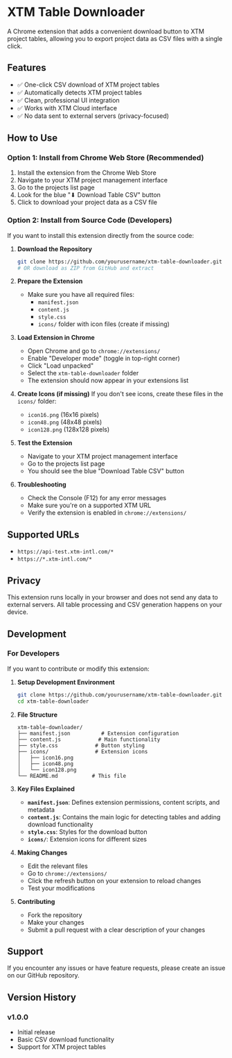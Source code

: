 # XTM Table Downloader

A Chrome extension that adds a convenient download button to XTM project tables, allowing you to export project data as CSV files with a single click.

## Features

- ✅ One-click CSV download of XTM project tables
- ✅ Automatically detects XTM project tables
- ✅ Clean, professional UI integration
- ✅ Works with XTM Cloud interface
- ✅ No data sent to external servers (privacy-focused)

## How to Use

### Option 1: Install from Chrome Web Store (Recommended)
1. Install the extension from the Chrome Web Store
2. Navigate to your XTM project management interface
3. Go to the projects list page
4. Look for the blue "⬇ Download Table CSV" button
5. Click to download your project data as a CSV file

### Option 2: Install from Source Code (Developers)
If you want to install this extension directly from the source code:

1. **Download the Repository**
   ```bash
   git clone https://github.com/yourusername/xtm-table-downloader.git
   # OR download as ZIP from GitHub and extract
   ```

2. **Prepare the Extension**
   - Make sure you have all required files:
     - `manifest.json`
     - `content.js`
     - `style.css`
     - `icons/` folder with icon files (create if missing)

3. **Load Extension in Chrome**
   - Open Chrome and go to `chrome://extensions/`
   - Enable "Developer mode" (toggle in top-right corner)
   - Click "Load unpacked"
   - Select the `xtm-table-downloader` folder
   - The extension should now appear in your extensions list

4. **Create Icons (if missing)**
   If you don't see icons, create these files in the `icons/` folder:
   - `icon16.png` (16x16 pixels)
   - `icon48.png` (48x48 pixels)  
   - `icon128.png` (128x128 pixels)

5. **Test the Extension**
   - Navigate to your XTM project management interface
   - Go to the projects list page
   - You should see the blue "Download Table CSV" button

6. **Troubleshooting**
   - Check the Console (F12) for any error messages
   - Make sure you're on a supported XTM URL
   - Verify the extension is enabled in `chrome://extensions/`

## Supported URLs

- `https://api-test.xtm-intl.com/*`
- `https://*.xtm-intl.com/*`

## Privacy

This extension runs locally in your browser and does not send any data to external servers. All table processing and CSV generation happens on your device.

## Development

### For Developers
If you want to contribute or modify this extension:

1. **Setup Development Environment**
   ```bash
   git clone https://github.com/yourusername/xtm-table-downloader.git
   cd xtm-table-downloader
   ```

2. **File Structure**
   ```
   xtm-table-downloader/
   ├── manifest.json          # Extension configuration
   ├── content.js            # Main functionality
   ├── style.css            # Button styling
   ├── icons/               # Extension icons
   │   ├── icon16.png
   │   ├── icon48.png
   │   └── icon128.png
   └── README.md           # This file
   ```

3. **Key Files Explained**
   - **`manifest.json`**: Defines extension permissions, content scripts, and metadata
   - **`content.js`**: Contains the main logic for detecting tables and adding download functionality
   - **`style.css`**: Styles for the download button
   - **`icons/`**: Extension icons for different sizes

4. **Making Changes**
   - Edit the relevant files
   - Go to `chrome://extensions/`
   - Click the refresh button on your extension to reload changes
   - Test your modifications

5. **Contributing**
   - Fork the repository
   - Make your changes
   - Submit a pull request with a clear description of your changes

## Support

If you encounter any issues or have feature requests, please create an issue on our GitHub repository.

## Version History

### v1.0.0
- Initial release
- Basic CSV download functionality
- Support for XTM project tables
